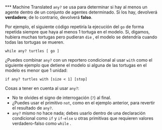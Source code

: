 ﻿*** Machine Translated
`any?` se usa para determinar si hay al menos un agente dentro de un conjunto de agentes determinado. Si los hay, devolverá **verdadero**; de lo contrario, devolverá **falso**.

Por ejemplo, el siguiente código repetiría la ejecución del `go` de forma repetida siempre que haya al menos 1 tortuga en el modelo. Si, digamos, hubiera muchas tortugas pero pudieran `die` , el modelo se detendría cuando todas las tortugas se mueren. 

```
while any? turtles [ go ]
```


¿Puedes combinar `any?` con un reportero condicional al usar `with` como el siguiente ejemplo que detiene el modelo si alguna de las tortugas en el modelo es menor que 1 unidad: 

```
if any? turtles with [size < 1] [stop]
```


Cosas a tener en cuenta al usar `any?`:

- No te olvides el signo de interrogación (`?`) al final.
- ¿Puedes usar el primitivo `not`, como en el ejemplo anterior, para revertir el resultado de `any?`.
- `any?` mismo no hace nada; debes usarlo dentro de una declaración condicional como `if` y `if-else` u otras primitivas que requieren valores verdadero-falso como `while` .